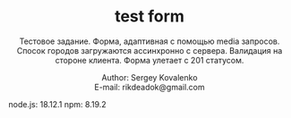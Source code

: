 <div align="center">
  <h1>test form</h1>
  <p>
    Тестовое задание.
    Форма, адаптивная с помощью media запросов.
    Спосок городов загружаются ассинхронно с сервера.
    Валидация на стороне клиента.
    Форма улетает с 201 статусом.
  </p>
  <p>Author: Sergey Kovalenko <br> E-mail: rikdeadok@gmail.com</p>
</div>

node.js: 18.12.1
npm: 8.19.2

